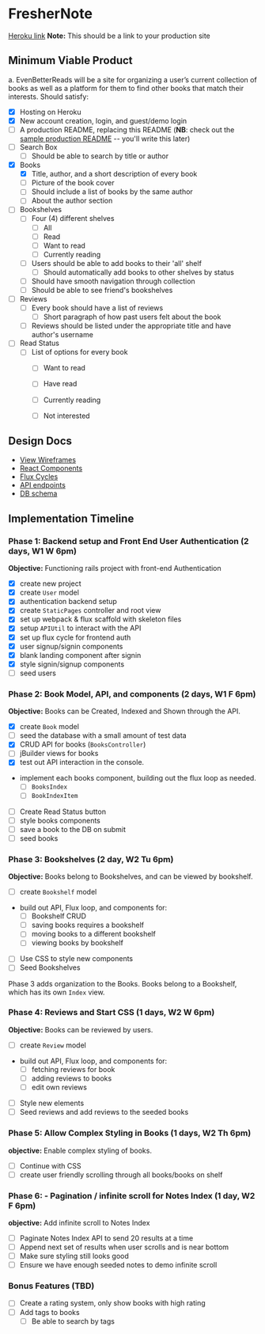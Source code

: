 # FresherNote

[Heroku link][heroku] **Note:** This should be a link to your production site

[heroku]: https://better-reader.herokuapp.com/

## Minimum Viable Product

a.	EvenBetterReads will be a site for organizing a user’s current collection of books as well as a platform for them to find other books that match their interests. Should satisfy:

- [X] Hosting on Heroku
- [X] New account creation, login, and guest/demo login
- [ ] A production README, replacing this README (**NB**: check out the [sample production README](docs/production_readme.md) -- you'll write this later)
- [ ] Search Box
  - [ ] Should be able to search by title or author
- [X] Books
  - [X] Title, author, and a short description of every book
  - [ ] Picture of the book cover
  - [ ] Should include a list of books by the same author
  - [ ] About the author section
- [ ] Bookshelves
  - [ ] Four (4) different shelves
    - [ ] All
    - [ ] Read
    - [ ] Want to read
    - [ ] Currently reading
  - [ ] Users should be able to add books to their 'all' shelf
    - [ ] Should automatically add books to other shelves by status
  - [ ] Should have smooth navigation through collection
  - [ ] Should be able to see friend's bookshelves
- [ ] Reviews
  - [ ] Every book should have a list of reviews
    - [ ] Short paragraph of how past users felt about the book
  - [ ] Reviews should be listed under the appropriate title and have author's username
- [ ] Read Status
  - [ ] List of options for every book
    - [ ] Want to read
    - [ ] Have read
    - [ ] Currently reading
    - [ ] Not interested


## Design Docs
* [View Wireframes][views]
* [React Components][components]
* [Flux Cycles][flux-cycles]
* [API endpoints][api-endpoints]
* [DB schema][schema]

[views]: docs/views.md
[components]: docs/components.md
[flux-cycles]: docs/flux-cycles.md
[api-endpoints]: docs/api-endpoints.md
[schema]: docs/schema.md

## Implementation Timeline

### Phase 1: Backend setup and Front End User Authentication (2 days, W1 W 6pm)

**Objective:** Functioning rails project with front-end Authentication

- [X] create new project
- [X] create `User` model
- [X] authentication backend setup
- [X] create `StaticPages` controller and root view
- [X] set up webpack & flux scaffold with skeleton files
- [X] setup `APIUtil` to interact with the API
- [X] set up flux cycle for frontend auth
- [X] user signup/signin components
- [X] blank landing component after signin
- [X] style signin/signup components
- [ ] seed users

### Phase 2: Book Model, API, and components (2 days, W1 F 6pm)

**Objective:** Books can be Created, Indexed and Shown through
the API.

- [X] create `Book` model
- [ ] seed the database with a small amount of test data
- [X] CRUD API for books (`BooksController`)
- [ ] jBuilder views for books
- [X] test out API interaction in the console.
- implement each books component, building out the flux loop as needed.
  - [ ] `BooksIndex`
  - [ ] `BookIndexItem`
- [ ] Create Read Status button
- [ ] style books components
- [ ] save a book to the DB on submit
- [ ] seed books

### Phase 3: Bookshelves (2 day, W2 Tu 6pm)

**Objective:** Books belong to Bookshelves, and can be viewed by bookshelf.

- [ ] create `Bookshelf` model
- build out API, Flux loop, and components for:
  - [ ] Bookshelf CRUD
  - [ ] saving books requires a bookshelf
  - [ ] moving books to a different bookshelf
  - [ ] viewing books by bookshelf
- [ ] Use CSS to style new components
- [ ] Seed Bookshelves

Phase 3 adds organization to the Books. Books belong to a Bookshelf,
which has its own `Index` view.

### Phase 4: Reviews and Start CSS (1 days, W2 W 6pm)

**Objective:** Books can be reviewed by users.

- [ ] create `Review` model
- build out API, Flux loop, and components for:
  - [ ] fetching reviews for book
  - [ ] adding reviews to books
  - [ ] edit own reviews
- [ ] Style new elements
- [ ] Seed reviews and add reviews to the seeded books

### Phase 5: Allow Complex Styling in Books (1 days, W2 Th 6pm)

**objective:** Enable complex styling of books.

- [ ] Continue with CSS
- [ ] create user friendly scrolling through all books/books on shelf

### Phase 6: - Pagination / infinite scroll for Notes Index (1 day, W2 F 6pm)

**objective:** Add infinite scroll to Notes Index

- [ ] Paginate Notes Index API to send 20 results at a time
- [ ] Append next set of results when user scrolls and is near bottom
- [ ] Make sure styling still looks good
- [ ] Ensure we have enough seeded notes to demo infinite scroll

### Bonus Features (TBD)
- [ ] Create a rating system, only show books with high rating
- [ ] Add tags to books
  - [ ] Be able to search by tags

[phase-one]: docs/phases/phase1.md
[phase-two]: docs/phases/phase2.md
[phase-three]: docs/phases/phase3.md
[phase-four]: docs/phases/phase4.md
[phase-five]: docs/phases/phase5.md
